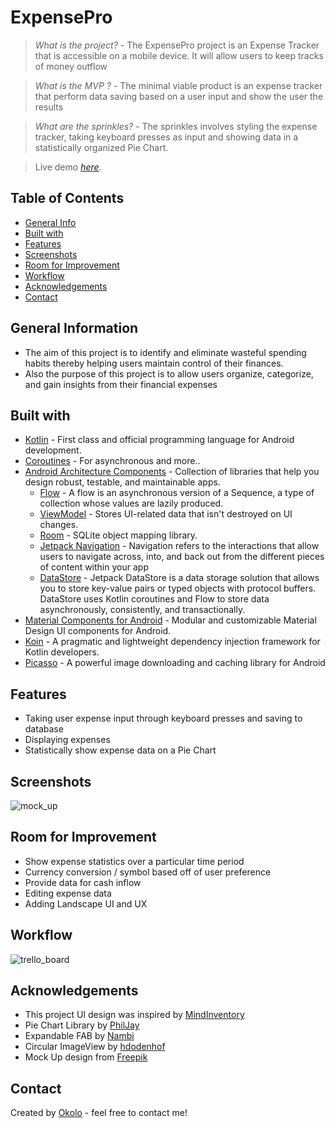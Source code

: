 # ExpensePro
> _What is the project?_ - The ExpensePro project is an Expense Tracker that is accessible on a mobile device. It will allow users to keep tracks of money outflow 

> _What is the MVP ?_ - The minimal viable product is an expense tracker that perform data saving based on a user input and show the user the results

> _What are the sprinkles?_ - The sprinkles involves styling the expense tracker, taking keyboard presses as input and showing data in a statistically organized Pie Chart.

> Live demo [_here_](https://appetize.io/app/2epicsrevz2ogh4hi5blzwu6am). 

## Table of Contents
* [General Info](#general-information)
* [Built with](#built-with)
* [Features](#features)
* [Screenshots](#screenshots)
* [Room for Improvement](#room-for-improvement)
* [Workflow](#workflow)
* [Acknowledgements](#acknowledgements)
* [Contact](#contact)

## General Information
- The aim of this project is to identify and eliminate wasteful spending habits thereby helping users maintain control of their finances. 
- Also the purpose of this project is to allow users organize, categorize, and gain insights from their financial expenses

## Built with
- [Kotlin](https://kotlinlang.org/) - First class and official programming language for Android development.
- [Coroutines](https://kotlinlang.org/docs/reference/coroutines-overview.html) - For asynchronous and more..
- [Android Architecture Components](https://developer.android.com/topic/libraries/architecture) - Collection of libraries that help you design robust, testable, and maintainable apps.
  - [Flow](https://kotlinlang.org/docs/reference/coroutines/flow.html) - A flow is an asynchronous version of a Sequence, a type of collection whose values are lazily produced.
  - [ViewModel](https://developer.android.com/topic/libraries/architecture/viewmodel) - Stores UI-related data that isn't destroyed on UI changes. 
  - [Room](https://developer.android.com/topic/libraries/architecture/room) - SQLite object mapping library.
  - [Jetpack Navigation](https://developer.android.com/guide/navigation) - Navigation refers to the interactions that allow users to navigate across, into, and back out from the different pieces of content within your app
  - [DataStore](https://developer.android.com/topic/libraries/architecture/datastore) - Jetpack DataStore is a data storage solution that allows you to store key-value pairs or typed objects with protocol buffers. DataStore uses Kotlin coroutines and Flow to store data asynchronously, consistently, and transactionally.
- [Material Components for Android](https://github.com/material-components/material-components-android) - Modular and customizable Material Design UI components for Android.
- [Koin](https://insert-koin.io/) - A pragmatic and lightweight dependency injection framework for Kotlin developers.
- [Picasso](https://square.github.io/picasso/) - A powerful image downloading and caching library for Android 

## Features
- Taking user expense input through keyboard presses and saving to database
- Displaying expenses
- Statistically show expense data on a Pie Chart

## Screenshots
![mock_up](https://user-images.githubusercontent.com/54189037/180679692-577abb5a-7c7a-4369-bc84-1e3a3e84e873.png)

## Room for Improvement
- Show expense statistics over a particular time period
- Currency conversion / symbol based off of user preference
- Provide data for cash inflow
- Editing expense data
- Adding Landscape UI and UX

## Workflow
![trello_board](https://user-images.githubusercontent.com/54189037/180689036-c4a504b9-1f93-48eb-af74-11bb4aa23e02.png)

## Acknowledgements
- This project UI design was inspired by [MindInventory](https://dribbble.com/mindinventory)
- Pie Chart Library by [PhilJay](https://github.com/PhilJay)
- Expandable FAB by [Nambi](https://github.com/nambicompany)
- Circular ImageView by [hdodenhof](https://github.com/hdodenhof)
- Mock Up design from [Freepik](https://www.freepik.com/)


## Contact
Created by [Okolo](https://twitter.com/Okolo_Arthur) - feel free to contact me!



